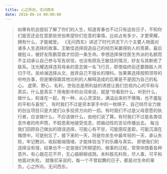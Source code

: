 ```yaml
---
title: 心之所向，无问西东
date: 2018-06-14 00:00:00
---
```

> 如果有机会提前了解了你们的人生，知道青春也不过只有这些日子，不知你们是否还会在意那些世俗希望你们在意的事情，比如占有多少，才更荣耀，拥有什么，才能被爱。
《无问西东》讲述了时代洪流下六个主要人物面对诸多人生选择的故事。王敏佳选择捏造自己的经历来赢得别人的羡慕，最后被批斗，被好友陈鹏营救才捡回一条生命。李想选择保住医生外派的名额而不主动承认自己参与写告状信，也没有顾及王敏佳的情况，好友与其断绝了联系。沈光耀选择违背母亲的意志做一名飞行员，即使临终前还要跟敌人共归于尽。吴岭澜选择从文，放弃自己不擅长的理科。张果果选择按照领导的吩咐办事，但是懒得跟其他功利的人解释造成的后果是不是因为自己的私心。
虚荣、野心、名利，世俗总是用利益的诱惑让我们忽视内心的平和与真实。什么是真实？用电影中的台词来说，就是“你看到什么，听到什么，做什么，和谁在一起，有一种，从心灵深处，满溢出来的不懊悔，也不羞耻的平和与喜悦”。
有时我们不过是资本家手中的一枚棋子，自己倾尽全力做的创业项目只是大佬们众多投资方向的一招。有时我们不过是父母意愿的执行者，应该做什么，不应该做什么，由他们说了算。有时我们不过是各类信息作者的传声筒，不假思索地接受信息，把煽动性的言论传播出去。
每当我们回顾自己做出的错误选择，可能心有不甘，可能感叹差距，可能沉湎在悔恨中。可是别忘了，接下来的一天，将是你余生中最年轻的一天，承认失败，牢记教训，收起极端情绪，才能体验当下的乐趣与真实。
即使我们的选择没有错，结果也不一定是我们所期望的。做事的过程，常常伴随着各种意外，有心栽花花不开，无心插柳柳成荫。未料胜先料败，尽人事，可平和地面对失败。
就像尼采说的，每一个不曾起舞的日子，都是对生命的辜负。心之所向，无问西东。